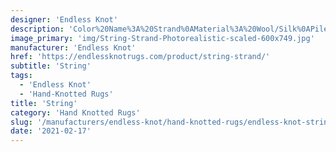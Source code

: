 ```yaml
---
designer: 'Endless Knot'
description: 'Color%20Name%3A%20Strand%0AMaterial%3A%20Wool/Silk%0APile%3A%20CutStyle%3A%20Abstract'
image_primary: 'img/String-Strand-Photorealistic-scaled-600x749.jpg'
manufacturer: 'Endless Knot'
href: 'https://endlessknotrugs.com/product/string-strand/'
subtitle: 'String'
tags:
  - 'Endless Knot'
  - 'Hand-Knotted Rugs'
title: 'String'
category: 'Hand Knotted Rugs'
slug: '/manufacturers/endless-knot/hand-knotted-rugs/endless-knot-string'
date: '2021-02-17'
---
```

